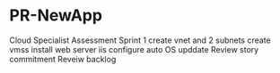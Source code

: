 # PR-NewApp
Cloud Specialist Assessment
Sprint 1
create vnet and 2 subnets
create vmss
install web server iis
configure auto OS upddate
Review story commitment 
Reveiw backlog
